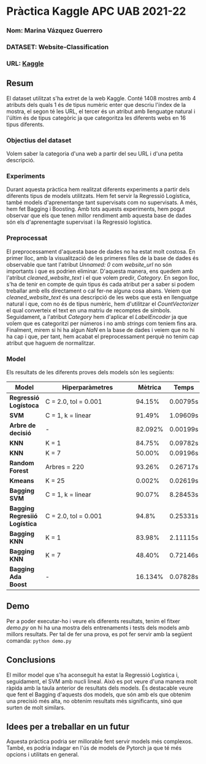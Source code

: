 # Pràctica Kaggle APC UAB 2021-22
### Nom: Marina Vázquez Guerrero
### DATASET: Website-Classification
### URL: [Kaggle](https://www.kaggle.com/hetulmehta/website-classification)

## Resum
El dataset utilitzat s'ha extret de la web Kaggle. Conté 1408 mostres amb 4 atributs dels quals 1 és de tipus numèric enter que descriu l'índex de la mostra, el segon té les URL, el tercer és un atribut amb llenguatge natural i l'últim és de tipus categòric ja que categoritza les diferents webs en 16 tipus diferents.

### Objectius del dataset
Volem saber la categoria d'una web a partir del seu URL i d'una petita descripció. 

### Experiments
Durant aquesta pràctica hem realitzat diferents experiments a partir dels diferents tipus de models utilitzats. Hem fet servir la Regressió Logística, també models d'aprenentange tant supervisats com no supervisats. A més, hem fet Bagging i Boosting. Amb tots aquests experiments, hem pogut observar que els que tenen millor rendiment amb aquesta base de dades són els d'aprenentagte supervisat i la Regressió logística.

### Preprocessat
El preprocessament d'aquesta base de dades no ha estat molt costosa. En primer lloc, amb la visualització de les primeres files de la base de dades és observable que tant l'atribut *Unnamed: 0* com *website_url* no són importants i que es podrien eliminar. D'aquesta manera, ens quedem amb l'atribut *cleaned_website_text* i el que volem predir, *Category*. En segon lloc, s'ha de tenir en compte de quin tipus és cada atribut per a saber si podem treballar amb ells directament o cal fer-ne alguna cosa abans. Veiem que *cleaned_website_text* és una descripció de les webs que està en llenguatge natural i que, com no és de tipus numèric, hem d'utilitzar el *CountVectorizer* el qual converteix el text en una matriu de recomptes de símbols. Seguidament, a l'atribut *Category* hem d'aplicar el _LabelEncoder_ ja que volem que es categoritzi per números i no amb _strings_ com teniem fins ara. Finalment, mirem si hi ha algun _NaN_ en la base de dades i veiem que no hi ha cap i que, per tant, hem acabat el preprocessament perquè no tenim cap atribut que haguem de normalitzar.

### Model
Els resultats de les diferents proves dels models són les següents:

| Model | <div style="width:220px">Hiperparàmetres</div> | Mètrica| Temps |
|-- | -- | -- | -- |
| **Regressió Logístoca** | C = 2.0, tol = 0.001 | 94.15% | 0.00795s |
| **SVM** | C = 1, k = linear | 91.49%  |  1.09609s |
| **Arbre de decisió** | - | 82.092% | 0.00199s |
| **KNN** | K = 1 | 84.75% | 0.09782s |
| **KNN** | K = 7 | 50.00% | 0.09196s |
| **Random Forest** | Arbres = 220 | 93.26% | 0.26717s |
| **Kmeans** | K = 25 | 0.002% | 0.02619s |
| **Bagging SVM** | C = 1, k = linear | 90.07% | 8.28453s |
| **Bagging Regresiió Logística** | C = 2.0, tol = 0.001 | 94.8% | 0.25331s |
| **Bagging KNN** | K = 1 | 83.98% | 2.11115s |
| **Bagging KNN** | K = 7 | 48.40% | 0.72146s |
| **Bagging Ada Boost** | - | 16.134% | 0.07828s |

## Demo
Per a poder executar-ho i veure els diferents resultats, tenim el fitxer _demo.py_ on hi ha una mostra dels entrenaments i tests dels models amb millors resultats. Per tal de fer una prova, es pot fer servir amb la següent comanda:
``` python demo.py ```

## Conclusions
El millor model que s'ha aconseguit ha estat la Regressió Logística i, seguidament, el SVM amb nucli lineal. Això es pot veure d'una manera molt ràpida amb la taula anterior de resultats dels models. És destacable veure que fent el Bagging d'aquests dos models, que són amb els que obtenim una precisió més alta, no obtenim resultats més significants, sinó que surten de molt similars.

## Idees per a treballar en un futur
Aquesta pràctica podria ser millorable fent servir models més complexos. També, es podria indagar en l'ús de models de Pytorch ja que té més opcions i utilitats en general. 
